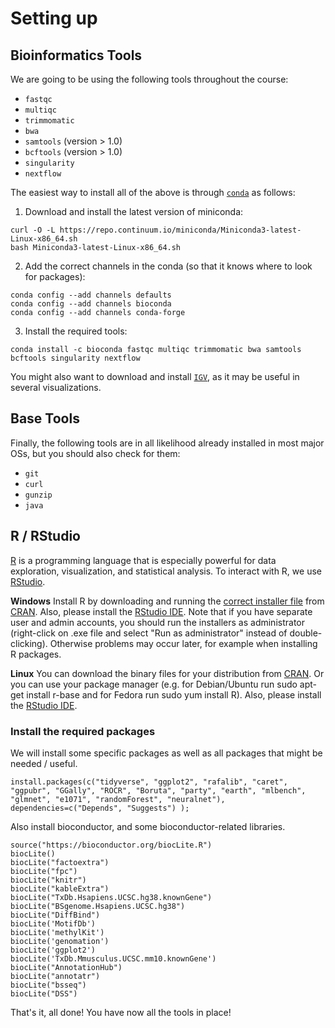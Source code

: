 # Setting up

## Bioinformatics Tools

We are going to be using the following tools throughout the course:
- `fastqc`
- `multiqc`
- `trimmomatic`
- `bwa`
- `samtools` (version > 1.0)
- `bcftools` (version > 1.0)
- `singularity`
- `nextflow `

The easiest way to install all of the above is through [`conda`](https://conda.io/miniconda.html) as follows:

1. Download and install the latest version of miniconda:

```
curl -O -L https://repo.continuum.io/miniconda/Miniconda3-latest-Linux-x86_64.sh
bash Miniconda3-latest-Linux-x86_64.sh
```

2. Add the correct channels in the conda (so that it knows where to look for packages):

```
conda config --add channels defaults
conda config --add channels bioconda
conda config --add channels conda-forge
```

3. Install the required tools:

```
conda install -c bioconda fastqc multiqc trimmomatic bwa samtools bcftools singularity nextflow
```

You might also want to download and install [`IGV`](https://software.broadinstitute.org/software/igv/download), as it may be useful in several visualizations.

## Base Tools

Finally, the following tools are in all likelihood already installed in most major OSs, but you should also check for them:
- `git`
- `curl`
- `gunzip`
- `java`

## R / RStudio

[R](http://www.r-project.org/) is a programming language that is especially powerful for data exploration, visualization, and statistical analysis. To interact with R, we use [RStudio](http://www.rstudio.com/).

**Windows**
Install R by downloading and running the [correct installer file](http://cran.r-project.org/bin/windows/base/release.htm) from [CRAN](http://cran.r-project.org/index.html). Also, please install the [RStudio IDE](http://www.rstudio.com/ide/download/desktop). Note that if you have separate user and admin accounts, you should run the installers as administrator (right-click on .exe file and select "Run as administrator" instead of double-clicking). Otherwise problems may occur later, for example when installing R packages.

**Linux**
You can download the binary files for your distribution from [CRAN](http://cran.r-project.org/index.html). Or you can use your package manager (e.g. for Debian/Ubuntu run sudo apt-get install r-base and for Fedora run sudo yum install R). Also, please install the [RStudio IDE](http://www.rstudio.com/ide/download/desktop).

### Install the required packages

We will install some specific packages as well as all packages that might be needed / useful.

```
install.packages(c("tidyverse", "ggplot2", "rafalib", "caret", "ggpubr", "GGally", "ROCR", "Boruta", "party", "earth", "mlbench",  "glmnet", "e1071", "randomForest", "neuralnet"), dependencies=c("Depends", "Suggests") );
```

Also install bioconductor, and some bioconductor-related libraries.

```
source("https://bioconductor.org/biocLite.R")
biocLite()
biocLite("factoextra")
biocLite("fpc")
biocLite("knitr")
biocLite("kableExtra")
biocLite("TxDb.Hsapiens.UCSC.hg38.knownGene")
biocLite("BSgenome.Hsapiens.UCSC.hg38")
biocLite("DiffBind")
biocLite('MotifDb')
biocLite('methylKit')
biocLite('genomation')
biocLite('ggplot2')
biocLite('TxDb.Mmusculus.UCSC.mm10.knownGene')
biocLite("AnnotationHub")
biocLite("annotatr")
biocLite("bsseq")
biocLite("DSS")

```

That's it, all done! You have now all the tools in place!
